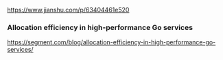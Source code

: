 
https://www.jianshu.com/p/63404461e520


### Allocation efficiency in high-performance Go services
https://segment.com/blog/allocation-efficiency-in-high-performance-go-services/
